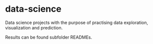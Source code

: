 # data-science

Data science projects with the purpose of practising data exploration, visualization and prediction.

Results can be found subfolder READMEs. 

